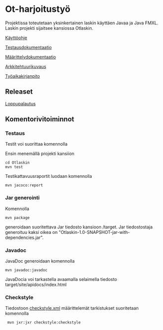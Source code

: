 # Ot-harjoitustyö #

Projektissa toteutetaan yksinkertainen laskin käyttäen Javaa ja Java FMXL. Laskin projekti sijaitsee kansiossa Otlaskin.

[Käyttöohje](https://github.com/AlecSiikaluoma/ot-harjoitustyo/blob/master/dokumentaatio/Käyttöohje.md)

[Testausdokumentaatio](https://github.com/AlecSiikaluoma/ot-harjoitustyo/blob/master/dokumentaatio/Testausdokumentti.md)

[Määrittelydokumentaatio](https://github.com/AlecSiikaluoma/ot-harjoitustyo/blob/master/dokumentaatio/Maarittelydokumentti.md)

[Arkkitehtuurikuvaus](https://github.com/AlecSiikaluoma/ot-harjoitustyo/blob/master/dokumentaatio/arkkitehtuuri.md)

[Työaikakirjanpito](https://github.com/AlecSiikaluoma/ot-harjoitustyo/blob/master/dokumentaatio/tyoaikakirjanpito.md)

## Releaset

[Loppupalautus](https://github.com/AlecSiikaluoma/ot-harjoitustyo/releases/tag/1)

## Komentorivitoiminnot

### Testaus

Testit voi suorittaa komennolla

Ensin menemällä projekti kansiion

```
cd Otlaskin
mvn test
```

Testikattavuusraportit luodaan komennolla

```
mvn jacoco:report
```

### Jar generointi

Komennolla
```
mvn package
```
generoidaan suoritettava Jar tiedosto kansioon /target. Jar tiedostostaja generoituu kaksi oikea on "Otlaskin-1.0-SNAPSHOT-jar-with-dependencies.jar".

### Javadoc

JavaDoc generoidaan komennolla
```
mvn javadoc:javadoc
```
JavaDocia voi tarkastella avaamalla selaimella tiedosto target/site/apidocs/index.html

### Checkstyle

Tiedostoon [checkstyle.xml](https://github.com/AlecSiikaluoma/ot-harjoitustyo/blob/master/Otlaskin/checkstyle.xml) määrittelemät tarkistukset suoritetaan komennolla

```
 mvn jxr:jxr checkstyle:checkstyle
```



